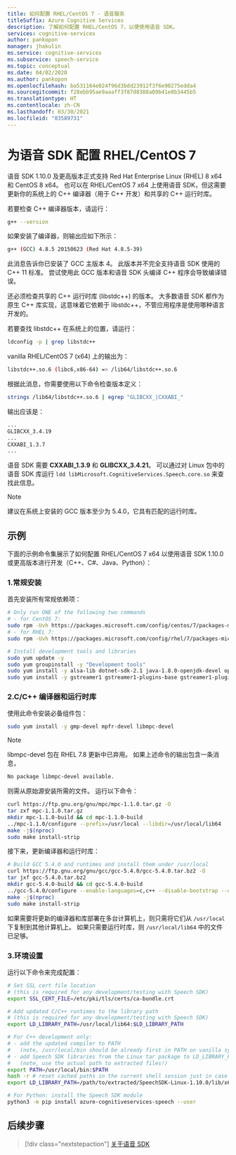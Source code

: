 ```yaml
---
title: 如何配置 RHEL/CentOS 7 - 语音服务
titleSuffix: Azure Cognitive Services
description: 了解如何配置 RHEL/CentOS 7，以便使用语音 SDK。
services: cognitive-services
author: pankopon
manager: jhakulin
ms.service: cognitive-services
ms.subservice: speech-service
ms.topic: conceptual
ms.date: 04/02/2020
ms.author: pankopon
ms.openlocfilehash: ba531164e024f96d3bdd23912f3f6e90275edda4
ms.sourcegitcommit: f28ebb95ae9aaaff3f87d8388a09b41e0b3445b5
ms.translationtype: HT
ms.contentlocale: zh-CN
ms.lasthandoff: 03/30/2021
ms.locfileid: "83589731"
---
```

# <a name="configure-rhelcentos-7-for-speech-sdk"></a>为语音 SDK 配置 RHEL/CentOS 7

语音 SDK 1.10.0 及更高版本正式支持 Red Hat Enterprise Linux (RHEL) 8 x64 和 CentOS 8 x64。 也可以在 RHEL/CentOS 7 x64 上使用语音 SDK，但这需要更新你的系统上的 C++ 编译器（用于 C++ 开发）和共享的 C++ 运行时库。

若要检查 C++ 编译器版本，请运行：

```bash
g++ --version
```

如果安装了编译器，则输出应如下所示：

```bash
g++ (GCC) 4.8.5 20150623 (Red Hat 4.8.5-39)
```

此消息告诉你已安装了 GCC 主版本 4。 此版本并不完全支持语音 SDK 使用的 C++ 11 标准。 尝试使用此 GCC 版本和语音 SDK 头编译 C++ 程序会导致编译错误。

还必须检查共享的 C++ 运行时库 (libstdc++) 的版本。 大多数语音 SDK 都作为原生 C++ 库实现，这意味着它依赖于 libstdc++，不管应用程序是使用哪种语言开发的。

若要查找 libstdc++ 在系统上的位置，请运行：

```bash
ldconfig -p | grep libstdc++
```

vanilla RHEL/CentOS 7 (x64) 上的输出为：

```bash
libstdc++.so.6 (libc6,x86-64) => /lib64/libstdc++.so.6
```

根据此消息，你需要使用以下命令检查版本定义：

```bash
strings /lib64/libstdc++.so.6 | egrep "GLIBCXX_|CXXABI_"
```

输出应该是：

```bash
...
GLIBCXX_3.4.19
...
CXXABI_1.3.7
...
```

语音 SDK 需要 **CXXABI_1.3.9** 和 **GLIBCXX_3.4.21**。 可以通过对 Linux 包中的语音 SDK 库运行 `ldd libMicrosoft.CognitiveServices.Speech.core.so` 来查找此信息。

> [!NOTE]
> 建议在系统上安装的 GCC 版本至少为 5.4.0，它具有匹配的运行时库。

## <a name="example"></a>示例

下面的示例命令集展示了如何配置 RHEL/CentOS 7 x64 以使用语音 SDK 1.10.0 或更高版本进行开发（C++、C#、Java、Python）：

### <a name="1-general-setup"></a>1.常规安装

首先安装所有常规依赖项：

```bash
# Only run ONE of the following two commands
# - for CentOS 7:
sudo rpm -Uvh https://packages.microsoft.com/config/centos/7/packages-microsoft-prod.rpm
# - for RHEL 7:
sudo rpm -Uvh https://packages.microsoft.com/config/rhel/7/packages-microsoft-prod.rpm

# Install development tools and libraries
sudo yum update -y
sudo yum groupinstall -y "Development tools"
sudo yum install -y alsa-lib dotnet-sdk-2.1 java-1.8.0-openjdk-devel openssl python3
sudo yum install -y gstreamer1 gstreamer1-plugins-base gstreamer1-plugins-good gstreamer1-plugins-bad-free gstreamer1-plugins-ugly-free
```

### <a name="2-cc-compiler-and-runtime-libraries"></a>2.C/C++ 编译器和运行时库

使用此命令安装必备组件包：

```bash
sudo yum install -y gmp-devel mpfr-devel libmpc-devel
```

> [!NOTE]
> libmpc-devel 包在 RHEL 7.8 更新中已弃用。 如果上述命令的输出包含一条消息，
>
> ```bash
> No package libmpc-devel available.
> ```
>
> 则需从原始源安装所需的文件。 运行以下命令：
>
> ```bash
> curl https://ftp.gnu.org/gnu/mpc/mpc-1.1.0.tar.gz -O
> tar zxf mpc-1.1.0.tar.gz
> mkdir mpc-1.1.0-build && cd mpc-1.1.0-build
> ../mpc-1.1.0/configure --prefix=/usr/local --libdir=/usr/local/lib64
> make -j$(nproc)
> sudo make install-strip
> ```

接下来，更新编译器和运行时库：

```bash
# Build GCC 5.4.0 and runtimes and install them under /usr/local
curl https://ftp.gnu.org/gnu/gcc/gcc-5.4.0/gcc-5.4.0.tar.bz2 -O
tar jxf gcc-5.4.0.tar.bz2
mkdir gcc-5.4.0-build && cd gcc-5.4.0-build
../gcc-5.4.0/configure --enable-languages=c,c++ --disable-bootstrap --disable-multilib --prefix=/usr/local
make -j$(nproc)
sudo make install-strip
```

如果需要将更新的编译器和库部署在多台计算机上，则只需将它们从 `/usr/local` 下复制到其他计算机上。 如果只需要运行时库，则 `/usr/local/lib64` 中的文件已足够。

### <a name="3-environment-settings"></a>3.环境设置

运行以下命令来完成配置：

```bash
# Set SSL cert file location
# (this is required for any development/testing with Speech SDK)
export SSL_CERT_FILE=/etc/pki/tls/certs/ca-bundle.crt

# Add updated C/C++ runtimes to the library path
# (this is required for any development/testing with Speech SDK)
export LD_LIBRARY_PATH=/usr/local/lib64:$LD_LIBRARY_PATH

# For C++ development only:
# - add the updated compiler to PATH
#   (note, /usr/local/bin should be already first in PATH on vanilla systems)
# - add Speech SDK libraries from the Linux tar package to LD_LIBRARY_PATH
#   (note, use the actual path to extracted files!)
export PATH=/usr/local/bin:$PATH
hash -r # reset cached paths in the current shell session just in case
export LD_LIBRARY_PATH=/path/to/extracted/SpeechSDK-Linux-1.10.0/lib/x64:$LD_LIBRARY_PATH

# For Python: install the Speech SDK module
python3 -m pip install azure-cognitiveservices-speech --user
```

## <a name="next-steps"></a>后续步骤

> [!div class="nextstepaction"]
> [关于语音 SDK](speech-sdk.md)
